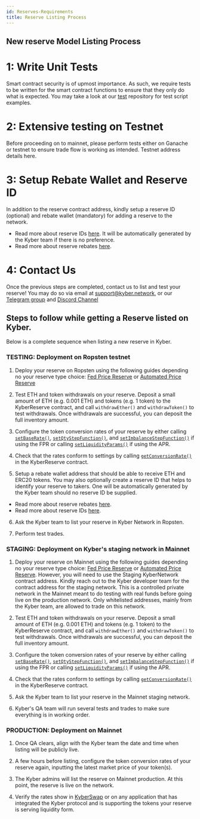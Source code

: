```yaml
---
id: Reserves-Requirements
title: Reserve Listing Process
---
```

[//]: # (tagline)

## New reserve Model Listing Process

# 1: Write Unit Tests
Smart contract security is of upmost importance. As such, we require tests to be written for the smart contract functions to ensure that they only do what is expected. You may take a look at our [test](https://github.com/KyberNetwork/smart-contracts/tree/master/test) repository for test script examples.

# 2: Extensive testing on Testnet

Before proceeding on to mainnet, please perform tests either on Ganache or testnet to ensure trade flow is working as intended. Testnet address details here. 

# 3: Setup Rebate Wallet and Reserve ID
In addition to the reserve contract address, kindly setup a reserve ID (optional) and rebate wallet (mandatory) for adding a reserve to the network.

- Read more about reserve IDs [here](reserves-resIDs.md). It will be automatically generated by the Kyber team if there is no preference.
- Read more about reserve rebates [here](reserves-rebates.md).

# 4: Contact Us
Once the previous steps are completed, contact us to list and test your reserve! You may do so via email at support@kyber.network, or our [Telegram group](https://t.me/kyberdeveloper) and [Discord Channel](https://discord.gg/NfFMVz6)

## Steps to follow while getting a Reserve listed on Kyber.

Below is a complete sequence when listing a new reserve in Kyber.

### TESTING: Deployment on Ropsten testnet

1. Deploy your reserve on Ropsten using the following guides depending no your reserve type choice: [Fed Price Reserve](reserves-fedpricereserve.md) or [Automated Price Reserve](reserves-automatedpricereserve.md)

2. Test ETH and token withdrawals on your reserve. Deposit a small amount of ETH (e.g. 0.001 ETH) and tokens (e.g. 1 token) to the KyberReserve contract, and call `withdrawEther()` and `withdrawToken()` to test withdrawals. Once withdrawals are successful, you can deposit the full inventory amount.

3. Configure the token conversion rates of your reserve by either calling [`setBaseRate()`](api_abi-conversionrates.md#setBaseRate), [`setQtyStepFunction()`](api_abi-conversionrates.md#setQtyStepFunction), and [`setImbalanceStepFunction()`](api_abi-conversionrates.md#setImbalanceStepFunction) if using the FPR or calling [`setLiquidityParams()`](api_abi-liquidityconversionrates.md#setLiquidityParams) if using the APR.

4. Check that the rates conform to settings by calling [`getConversionRate()`](api_abi-kyberreserve.md#getconversionrate) in the KyberReserve contract.

5. Setup a rebate wallet address that should be able to receive ETH and ERC20 tokens. You may also optionally create a reserve ID that helps to identify your reserve to takers. One will be automatically generated by the Kyber team should no reserve ID be supplied.

- Read more about reserve rebates [here](reserves-resIDs.md).
- Read more about reserve IDs [here](reserves-rebates.md).

6. Ask the Kyber team to list your reserve in Kyber Network in Ropsten.

7. Perform test trades.

### STAGING: Deployment on Kyber's staging network in Mainnet

1. Deploy your reserve on Mainnet using the following guides depending no your reserve type choice: [Fed Price Reserve](reserves-fedpricereserve.md) or [Automated Price Reserve](reserves-automatedpricereserve.md). However, you will need to use the Staging KyberNetwork contract address. Kindly reach out to the Kyber developer team for the contract address for the staging network. This is a controlled private network in the Mainnet meant to do testing with real funds before going live on the production network. Only whitelisted addresses, mainly from the Kyber team, are allowed to trade on this network.

2. Test ETH and token withdrawals on your reserve. Deposit a small amount of ETH (e.g. 0.001 ETH) and tokens (e.g. 1 token) to the KyberReserve contract, and call `withdrawEther()` and `withdrawToken()` to test withdrawals. Once withdrawals are successful, you can deposit the full inventory amount.

3. Configure the token conversion rates of your reserve by either calling [`setBaseRate()`](api_abi-conversionrates.md#setBaseRate), [`setQtyStepFunction()`](api_abi-conversionrates.md#setQtyStepFunction), and [`setImbalanceStepFunction()`](api_abi-conversionrates.md#setImbalanceStepFunction) if using the FPR or calling [`setLiquidityParams()`](api_abi-liquidityconversionrates.md#setLiquidityParams) if using the APR.

4. Check that the rates conform to settings by calling [`getConversionRate()`](api_abi-kyberreserve.md#getconversionrate) in the KyberReserve contract.

5. Ask the Kyber team to list your reserve in the Mainnet staging network.

6. Kyber's QA team will run several tests and trades to make sure everything is in working order.

### PRODUCTION: Deployment on Mainnet

1. Once QA clears, align with the Kyber team the date and time when listing will be publicly live.

2. A few hours before listing, configure the token conversion rates of your reserve again, inputting the latest market price of your token(s).

3. The Kyber admins will list the reserve on Mainnet production. At this point, the reserve is live on the network.

4. Verify the rates show in [KyberSwap](https://https://kyberswap.com/) or on any application that has integrated the Kyber protocol and is supporting the tokens your reserve is serving liquidity form.